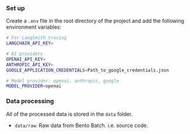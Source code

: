 ### Set up

Create a `.env` file in the root directory of the project and add the following environment variables:

```bash
# For LangSmith tracing
LANGCHAIN_API_KEY=

# AI providers
OPENAI_API_KEY=
ANTHROPIC_API_KEY=
GOOGLE_APPLICATION_CREDENTIALS=Path_to_google_credentials.json

# Model provider: openai, anthropic, google
MODEL_PROVIDER=openai
```

### Data processing

All of the processed data is stored in the `data` folder.

- `data/raw`: Raw data from Bento Batch. i.e. source code.
